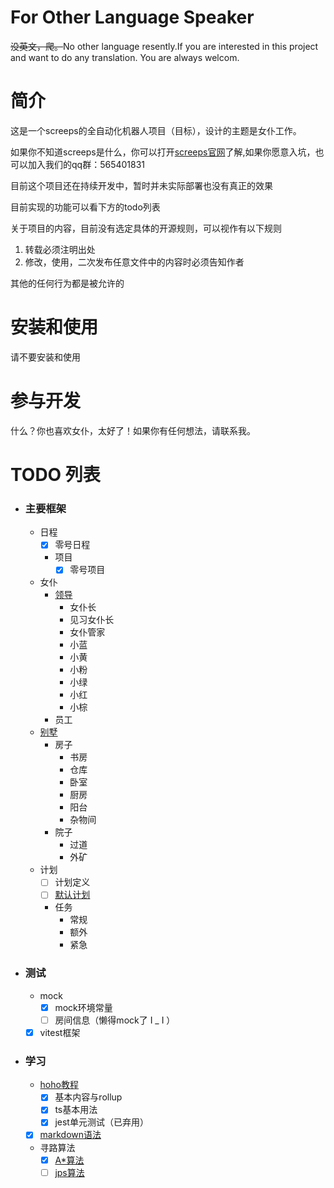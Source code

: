# For Other Language Speaker

<s>没英文，爬。</s>No other language resently.If you are interested in this project and want to do any translation. You are always welcom.



# 简介

这是一个screeps的全自动化机器人项目（目标），设计的主题是女仆工作。

如果你不知道screeps是什么，你可以打开[screeps官网](http://screeps.com)了解,如果你愿意入坑，也可以加入我们的qq群：565401831

目前这个项目还在持续开发中，暂时并未实际部署也没有真正的效果

目前实现的功能可以看下方的todo列表

关于项目的内容，目前没有选定具体的开源规则，可以视作有以下规则
1. 转载必须注明出处
2. 修改，使用，二次发布任意文件中的内容时必须告知作者

其他的任何行为都是被允许的

# 安装和使用

请不要安装和使用

# 参与开发

什么？你也喜欢女仆，太好了！如果你有任何想法，请联系我。

# TODO 列表

- ### 主要框架
  - 日程
    - [x] 零号日程
    - 项目
      - [x] 零号项目
  - 女仆
    - [领导](./src/entities/maids/leaders/readme.md)
      - 女仆长
      - 见习女仆长
      - 女仆管家
      - 小蓝
      - 小黄
      - 小粉
      - 小绿
      - 小红
      - 小棕
    - 员工
  - [别墅](./src/entities/areas/readme.md)
    - 房子
      - 书房
      - 仓库
      - 卧室
      - 厨房
      - 阳台
      - 杂物间
    - 院子
      - 过道
      - 外矿
  - 计划
    - [ ] 计划定义
    - [ ] [默认计划](./src/entities/plan/别墅默认计划.md)
    - 任务
      - 常规
      - 额外
      - 紧急
- ### 测试
  - mock
    - [x] mock环境常量
    - [ ] 房间信息（懒得mock了 I _ I ）
  - [x] vitest框架
- ### 学习
  - [hoho教程](https://www.jianshu.com/p/5431cb7f42d3)
    - [x] 基本内容与rollup
    - [x] ts基本用法
    - [x] jest单元测试（已弃用）
  - [x] [markdown语法](https://www.runoob.com/markdown/md-tutorial.html)
  - 寻路算法
    - [x] [A*算法](https://blog.csdn.net/wzqnn/article/details/78434750)
    - [ ] [jps算法](https://www.cnblogs.com/KillerAery/archive/2020/06/17/12242445.html)
